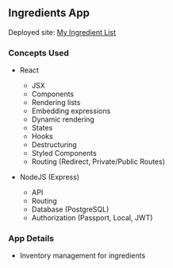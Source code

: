 ## Ingredients App

Deployed site: [My Ingredient List](https://quizzical-yonath-3acedd.netlify.app)

### Concepts Used

- React

  - JSX
  - Components
  - Rendering lists
  - Embedding expressions
  - Dynamic rendering
  - States
  - Hooks
  - Destructuring
  - Styled Components
  - Routing (Redirect, Private/Public Routes)

- NodeJS (Express)
  - API
  - Routing
  - Database (PostgreSQL)
  - Authorization (Passport, Local, JWT)

### App Details

- Inventory management for ingredients
